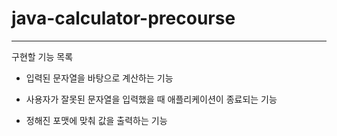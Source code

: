 # java-calculator-precourse
-- -- --
구현할 기능 목록

- 입력된 문자열을 바탕으로 계산하는 기능

- 사용자가 잘못된 문자열을 입력했을 때 애플리케이션이 종료되는 기능

- 정해진 포맷에 맞춰 값을 출력하는 기능